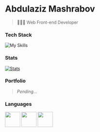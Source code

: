 # Abdulaziz Mashrabov
> 👨🏻‍💻 Web Front-end Developer

### Tech Stack

![My Skills](https://skillicons.dev/icons?i=firebase,react,js,python,bootstrap,sass,tailwind,ts&theme=light)

### Stats

[![Stats](https://github-readme-streak-stats.herokuapp.com?user=iamalaziz&theme=Javascript&hide_border=true&border_radius=10&background=F7F7F7F9&ring=2192FF&fire=FBDF07&sideNums=2192FF&currStreakNum=FBDF07)](https://git.io/streak-stats)

### Portfolio
> *Pending...*

### Languages

<img src="https://user-images.githubusercontent.com/81867375/201831350-6c7c4138-9afd-44fe-be16-2a718c8b2106.png" width="50px"/>
<img src="https://user-images.githubusercontent.com/81867375/201831645-d9647a7e-700a-47fa-95ec-ae41213cf8f0.png](https://cdn-icons-png.flaticon.com/512/3054/3054070.png)" width="50px"/>
<img src="https://cdn-icons-png.flaticon.com/512/4628/4628645.png" width="50px"/>


